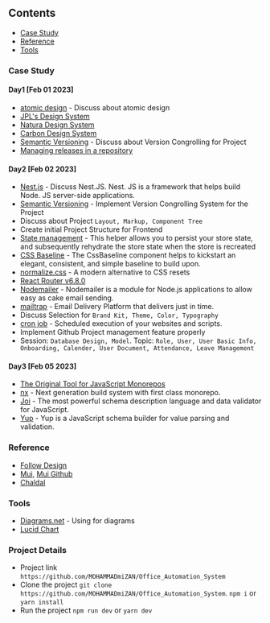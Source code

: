 ## Contents
* [Case Study](#case-study)
* [Reference](#reference)
* [Tools](#tools)

### Case Study 

#### Day1 [Feb 01 2023]
- [atomic design](https://bradfrost.com/blog/post/atomic-web-design/) - Discuss about atomic design
- [JPL's Design System](https://nasa-jpl.github.io/explorer-1/?path=/story/introduction--page)
- [Natura Design System](https://natds-rn.natura.design/?path=/story/documentation-changelog--page)
- [Carbon Design System](https://carbondesignsystem.com/)
- [Semantic Versioning](https://semver.org/) - Discuss about Version Congrolling for Project
- [Managing releases in a repository](https://docs.github.com/en/repositories/releasing-projects-on-github/managing-releases-in-a-repository)

#### Day2 [Feb 02 2023]
- [Nest.js](https://nestjs.com/) - Discuss Nest.JS.  Nest. JS is a framework that helps build Node. JS server-side applications. 
- [Semantic Versioning](https://semver.org/) - Implement Version Congrolling System for the Project
- Discuss about Project `Layout, Markup, Component Tree`
- Create initial Project Structure for Frontend
- [State management](https://easy-peasy.vercel.app/docs/api/persist.html) - This helper allows you to persist your store state, and subsequently rehydrate the store state when the store is recreated
- [CSS Baseline](https://mui.com/material-ui/react-css-baseline/) - The CssBaseline component helps to kickstart an elegant, consistent, and simple baseline to build upon.
- [normalize.css](https://github.com/necolas/normalize.css) - A modern alternative to CSS resets
- [React Router v6.8.0](https://reactrouter.com/en/main)
- [Nodemailer](https://nodemailer.com/about/) - Nodemailer is a module for Node.js applications to allow easy as cake email sending.
- [mailtrap](https://mailtrap.io/) - Email Delivery Platform that delivers just in time.
- Discuss Selection for `Brand Kit, Theme, Color, Typography`
- [cron job](https://cron-job.org/en/) - Scheduled execution of your websites and scripts.
- Implement Github Project management feature properly
- Session: `Database Design, Model`. Topic: `Role, User, User Basic Info, Onboarding, Calender, User Document, Attendance, Leave Management` 

#### Day3 [Feb 05 2023]
- [The Original Tool for JavaScript Monorepos](https://lerna.js.org/)
- [nx](https://nx.dev/) - Next generation build system with first class monorepo.
- [Joi](https://www.npmjs.com/package/joi) - The most powerful schema description language and data validator for JavaScript.
- [Yup](https://www.npmjs.com/package/yup) - Yup is a JavaScript schema builder for value parsing and validation.


### Reference 
- [Follow Design](https://github.com/MOHAMMADmiZAN/dressmart)
- [Mui](https://mui.com/), [Mui Github](https://github.com/mui)
- [Chaldal](https://chaldal.com/)

### Tools
- [Diagrams.net](https://www.diagrams.net/) - Using for diagrams
- [Lucid Chart](https://www.lucidchart.com/pages/)

### Project Details
- Project link `https://github.com/MOHAMMADmiZAN/Office_Automation_System`
- Clone the project `git clone https://github.com/MOHAMMADmiZAN/Office_Automation_System`. `npm i` or `yarn install`
- Run the project `npm run dev` or `yarn dev`
